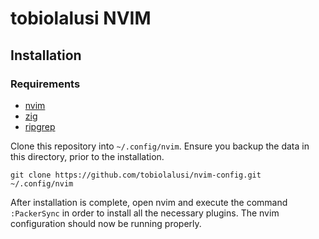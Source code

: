 # tobiolalusi NVIM

## Installation
### Requirements
* [nvim](https://github.com/neovim/neovim)
* [zig](https://github.com/ziglang/zig)
* [ripgrep](https://github.com/BurntSushi/ripgrep)

Clone this repository into `~/.config/nvim`. Ensure you backup the data in this directory, prior to the installation.
```shell
git clone https://github.com/tobiolalusi/nvim-config.git ~/.config/nvim
```
After installation is complete, open nvim and execute the command `:PackerSync` in order to install all the necessary plugins.
The nvim configuration should now be running properly.

